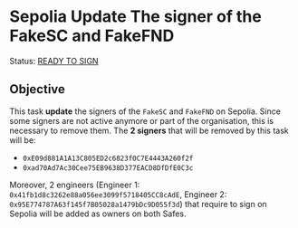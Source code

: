 # Sepolia Update The signer of the FakeSC and FakeFND

Status: [READY TO SIGN]()

## Objective

This task **update** the signers of the `FakeSC` and `FakeFND` on Sepolia.
Since some signers are not active anymore or part of the organisation, this is necessary to remove them.
The **2 signers** that will be removed by this task will be:

- `0xE09d881A1A13C805ED2c6823f0C7E4443A260f2f`
- `0xad70Ad7Ac30Cee75EB9638D377EACD8DfDfE0C3c`

Moreover, 2 engineers (Engineer 1: `0x41fb1d8c3262e88a056ee3099f5718405CC8cAdE`, Engineer 2: `0x95E774787A63f145f7B05028a1479bDc9D055f3d`) that require to sign on Sepolia will be added as owners on both Safes.

